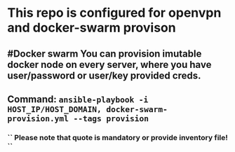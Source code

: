 # This repo is configured for openvpn and docker-swarm provison

#Docker swarm
You can provision imutable docker node on every server, where you have user/password
or user/key provided creds.
---
Command: ``
ansible-playbook -i HOST_IP/HOST_DOMAIN, docker-swarm-provision.yml --tags provision
``
---
<h3>``
Please note that quote is mandatory or provide inventory file!
``